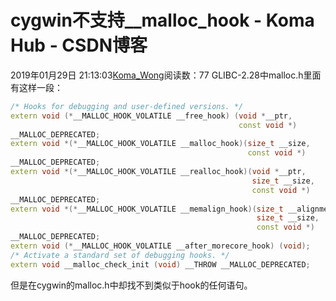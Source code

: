 # cygwin不支持__malloc_hook - Koma Hub - CSDN博客
2019年01月29日 21:13:03[Koma_Wong](https://me.csdn.net/Rong_Toa)阅读数：77
GLIBC-2.28中malloc.h里面有这样一段：
```cpp
/* Hooks for debugging and user-defined versions. */
extern void (*__MALLOC_HOOK_VOLATILE __free_hook) (void *__ptr,
                                                   const void *)
__MALLOC_DEPRECATED;
extern void *(*__MALLOC_HOOK_VOLATILE __malloc_hook)(size_t __size,
                                                     const void *)
__MALLOC_DEPRECATED;
extern void *(*__MALLOC_HOOK_VOLATILE __realloc_hook)(void *__ptr,
                                                      size_t __size,
                                                      const void *)
__MALLOC_DEPRECATED;
extern void *(*__MALLOC_HOOK_VOLATILE __memalign_hook)(size_t __alignment,
                                                       size_t __size,
                                                       const void *)
__MALLOC_DEPRECATED;
extern void (*__MALLOC_HOOK_VOLATILE __after_morecore_hook) (void);
/* Activate a standard set of debugging hooks. */
extern void __malloc_check_init (void) __THROW __MALLOC_DEPRECATED;
```
但是在cygwin的malloc.h中却找不到类似于hook的任何语句。
